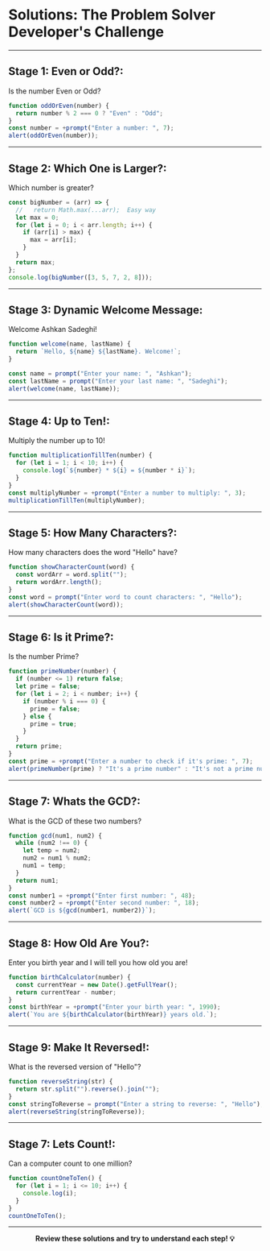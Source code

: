 # Solutions: The Problem Solver Developer's Challenge

---

## Stage 1: Even or Odd?:

Is the number Even or Odd?

```javascript
function oddOrEven(number) {
  return number % 2 === 0 ? "Even" : "Odd";
}
const number = +prompt("Enter a number: ", 7);
alert(oddOrEven(number));
```

---

## Stage 2: Which One is Larger?:

Which number is greater?

```javascript
const bigNumber = (arr) => {
  //   return Math.max(...arr);  Easy way
  let max = 0;
  for (let i = 0; i < arr.length; i++) {
    if (arr[i] > max) {
      max = arr[i];
    }
  }
  return max;
};
console.log(bigNumber([3, 5, 7, 2, 8]));
```

---

## Stage 3: Dynamic Welcome Message:

Welcome Ashkan Sadeghi!

```javascript
function welcome(name, lastName) {
  return `Hello, ${name} ${lastName}. Welcome!`;
}

const name = prompt("Enter your name: ", "Ashkan");
const lastName = prompt("Enter your last name: ", "Sadeghi");
alert(welcome(name, lastName));
```

---

## Stage 4: Up to Ten!:

Multiply the number up to 10!

```javascript
function multiplicationTillTen(number) {
  for (let i = 1; i < 10; i++) {
    console.log(`${number} * ${i} = ${number * i}`);
  }
}
const multiplyNumber = +prompt("Enter a number to multiply: ", 3);
multiplicationTillTen(multiplyNumber);
```

---

## Stage 5: How Many Characters?:

How many characters does the word "Hello" have?

```javascript
function showCharacterCount(word) {
  const wordArr = word.split("");
  return wordArr.length();
}
const word = prompt("Enter word to count characters: ", "Hello");
alert(showCharacterCount(word));
```

---

## Stage 6: Is it Prime?:

Is the number Prime?

```javascript
function primeNumber(number) {
  if (number <= 1) return false;
  let prime = false;
  for (let i = 2; i < number; i++) {
    if (number % i === 0) {
      prime = false;
    } else {
      prime = true;
    }
  }
  return prime;
}
const prime = +prompt("Enter a number to check if it's prime: ", 7);
alert(primeNumber(prime) ? "It's a prime number" : "It's not a prime number");
```

---

## Stage 7: Whats the GCD?:

What is the GCD of these two numbers?

```javascript
function gcd(num1, num2) {
  while (num2 !== 0) {
    let temp = num2;
    num2 = num1 % num2;
    num1 = temp;
  }
  return num1;
}
const number1 = +prompt("Enter first number: ", 48);
const number2 = +prompt("Enter second number: ", 18);
alert(`GCD is ${gcd(number1, number2)}`);
```

---

## Stage 8: How Old Are You?:

Enter you birth year and I will tell you how old you are!

```javascript
function birthCalculator(number) {
  const currentYear = new Date().getFullYear();
  return currentYear - number;
}
const birthYear = +prompt("Enter your birth year: ", 1990);
alert(`You are ${birthCalculator(birthYear)} years old.`);
```

---

## Stage 9: Make It Reversed!:

What is the reversed version of "Hello"?

```javascript
function reverseString(str) {
  return str.split("").reverse().join("");
}
const stringToReverse = prompt("Enter a string to reverse: ", "Hello");
alert(reverseString(stringToReverse));
```

---

## Stage 7: Lets Count!:

Can a computer count to one million?

```javascript
function countOneToTen() {
  for (let i = 1; i <= 10; i++) {
    console.log(i);
  }
}
countOneToTen();
```

---

<div align="center">
  <b>Review these solutions and try to understand each step! 💡</b>
</div>
